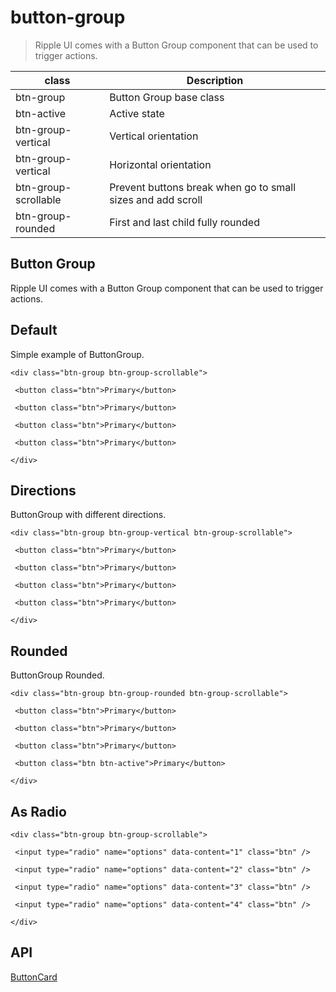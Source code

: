 # button-group

> Ripple UI comes with a Button Group component that can be used to trigger actions.

| class                | Description                                                 |
| -------------------- | ----------------------------------------------------------- |
| btn-group            | Button Group base class                                     |
| btn-active           | Active state                                                |
| btn-group-vertical   | Vertical orientation                                        |
| btn-group-vertical   | Horizontal orientation                                      |
| btn-group-scrollable | Prevent buttons break when go to small sizes and add scroll |
| btn-group-rounded    | First and last child fully rounded                          |

## Button Group

Ripple UI comes with a Button Group component that can be used to trigger actions.

## [​](#default)Default

Simple example of ButtonGroup.

    <div class="btn-group btn-group-scrollable">

     <button class="btn">Primary</button>

     <button class="btn">Primary</button>

     <button class="btn">Primary</button>

     <button class="btn">Primary</button>

    </div>

## [​](#directions)Directions

ButtonGroup with different directions.

    <div class="btn-group btn-group-vertical btn-group-scrollable">

     <button class="btn">Primary</button>

     <button class="btn">Primary</button>

     <button class="btn">Primary</button>

     <button class="btn">Primary</button>

    </div>

## [​](#rounded)Rounded

ButtonGroup Rounded.

    <div class="btn-group btn-group-rounded btn-group-scrollable">

     <button class="btn">Primary</button>

     <button class="btn">Primary</button>

     <button class="btn">Primary</button>

     <button class="btn btn-active">Primary</button>

    </div>

## [​](#as-radio)As Radio

    <div class="btn-group btn-group-scrollable">

     <input type="radio" name="options" data-content="1" class="btn" />

     <input type="radio" name="options" data-content="2" class="btn" />

     <input type="radio" name="options" data-content="3" class="btn" />

     <input type="radio" name="options" data-content="4" class="btn" />

    </div>

## [​](#api)API

[Button](/docs/components/button)[Card](/docs/components/card)
